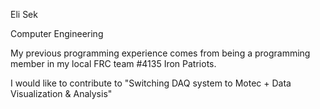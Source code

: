 Eli Sek

Computer Engineering

My previous programming experience comes from being a programming member in my local FRC team #4135 Iron Patriots. 

I would like to contribute to "Switching DAQ system to Motec + Data Visualization & Analysis"
